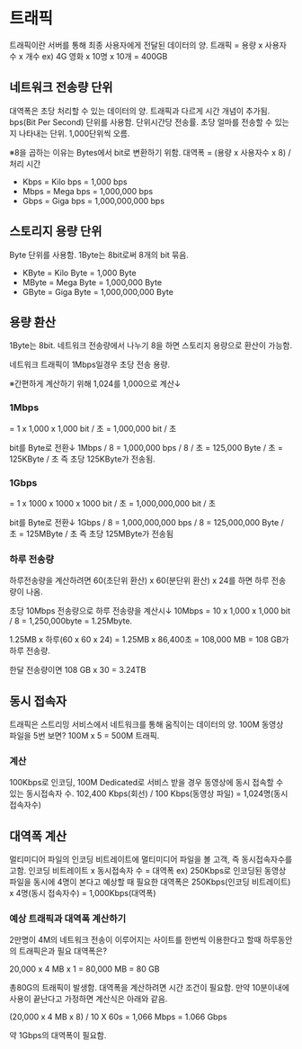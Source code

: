# 트래픽
트래픽이란 서버를 통해 최종 사용자에게 전달된 데이터의 양.
트래픽 = 용량 x 사용자수 x 개수
ex) 4G 영화 x 10명 x 10개 = 400GB

## 네트워크 전송량 단위
대역폭은 초당 처리할 수 있는 데이터의 양. 트래픽과 다르게 시간 개념이 추가됨.
bps(Bit Per Second) 단위를 사용함.
단위시간당 전송률.
초당 얼마를 전송할 수 있는지 나타내는 단위. 1,000단위씩 오름.

※8을 곱하는 이유는 Bytes에서 bit로 변환하기 위함.
대역폭 = (용량 x 사용자수 x 8) / 처리 시간


- Kbps = Kilo bps = 1,000 bps
- Mbps = Mega bps = 1,000,000 bps
- Gbps = Giga bps = 1,000,000,000 bps

## 스토리지 용량 단위
Byte 단위를 사용함.
1Byte는 8bit로써 8개의 bit 묶음.
- KByte = Kilo Byte = 1,000 Byte
- MByte = Mega Byte = 1,000,000 Byte
- GByte = Giga Byte = 1,000,000,000 Byte

## 용량 환산
1Byte는 8bit. 네트워크 전송량에서 나누기 8을 하면 스토리지 용량으로 환산이 가능함.

네트워크 트래픽이 1Mbps일경우 초당 전송 용량.

※간편하게 계산하기 위해 1,024를 1,000으로 계산↓

### 1Mbps
= 1 x 1,000 x 1,000 bit / 초
= 1,000,000 bit / 초

bit를 Byte로 전환↓
1Mbps / 8
= 1,000,000 bps / 8 / 초
= 125,000 Byte / 초
= 125KByte / 초
즉 초당 125KByte가 전송됨.

### 1Gbps
= 1 x 1000 x 1000 x 1000 bit / 초
= 1,000,000,000 bit / 초

bit를 Byte로 전환↓
1Gbps / 8
= 1,000,000,000 bps / 8
= 125,000,000 Byte / 초
= 125MByte / 초
즉 초당 125MByte가 전송됨

### 하루 전송량
하루전송량을 계산하려면 60(초단위 환산) x 60(분단위 환산) x 24를 하면 하루 전송량이 나옴.

초당 10Mbps 전송량으로 하루 전송량을 계산시↓
10Mbps = 10 x 1,000 x 1,000 bit / 8 = 1,250,000byte = 1.25Mbyte.

1.25MB x 하루(60 x 60 x 24)
= 1.25MB x 86,400초
= 108,000 MB
= 108 GB가 하루 전송량.

한달 전송량이면 108 GB x 30 = 3.24TB

## 동시 접속자
트래픽은 스트리밍 서비스에서 네트워크를 통해 움직이는 데이터의 양.
100M 동영상 파일을 5번 보면? 100M x 5 = 500M 트래픽.

### 계산
100Kbps로 인코딩, 100M Dedicated로 서비스 받을 경우 동영상에 동시 접속할 수 있는 동시접속자 수.
102,400 Kbps(회선) / 100 Kbps(동영상 파일) = 1,024명(동시접속자수)

## 대역폭 계산
멀티미디어 파일의 인코딩 비트레이트에 멀티미디어 파일을 볼 고객, 즉 동시접속자수를 고함.
인코딩 비트레이트 x 동시접속자 수 = 대역폭
ex) 250Kbps로 인코딩된 동영상파일을 동시에 4명이 본다고 예상할 때 필요한 대역폭은
250Kbps(인코딩 비트레이트) x 4명(동시 접속자수) = 1,000Kbps(대역폭)

### 예상 트래픽과 대역폭 계산하기
2만명이 4M의 네트워크 전송이 이루어지는 사이트를 한번씩 이용한다고 할때 하루동안의 트래픽은과 필요 대역폭은?

20,000 x 4 MB x 1 = 80,000 MB = 80 GB

총80G의 트래픽이 발생함.
대역폭을 계산하려면 시간 조건이 필요함. 만약 10분이내에 사용이 끝난다고 가정하면 계산식은 아래와 같음.

(20,000 x 4 MB x 8) / 10 X 60s = 1,066 Mbps = 1.066 Gbps

약 1Gbps의 대역폭이 필요함.

